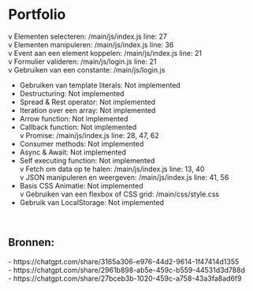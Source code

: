 # Portfolio
 
v Elementen selecteren: /main/js/index.js line: 27<br>
v Elementen manipuleren: /main/js/index.js line: 36<br>
v Event aan een element koppelen: /main/js/index.js line: 21<br>
v Formulier valideren: /main/js/login.js line: 21<br>
v Gebruiken van een constante: /main/js/login.js<br>
- Gebruiken van template literals: Not implemented<br>
- Destructuring: Not implemented<br>
- Spread & Rest operator: Not implemented<br>
- Iteration over een array: Not implemented<br>
- Arrow function: Not implemented<br>
- Callback function: Not implemented<br>
v Promise: /main/js/index.js line: 28, 47, 62<br>
- Consumer methods: Not implemented<br>
- Async & Await: Not implemented<br>
- Self executing function: Not implemented<br>
v Fetch om data op te halen: /main/js/index.js line: 13, 40<br>
v JSON manipuleren en weergeven: /main/js/index.js line: 41, 56<br>
- Basis CSS Animatie: Not implemented<br>
v Gebruiken van een flexbox of CSS grid: /main/css/style.css<br>
- Gebruik van LocalStorage: Not implemented<br>
<br>
<h2>Bronnen:</h2>
- https://chatgpt.com/share/3165a306-e976-44d2-9614-1f47414d1355<br>
- https://chatgpt.com/share/2961b898-ab5e-459c-b559-44531d3d788d<br>
- https://chatgpt.com/share/27bceb3b-1020-459c-a758-43a3fa8ad6f9<br>
